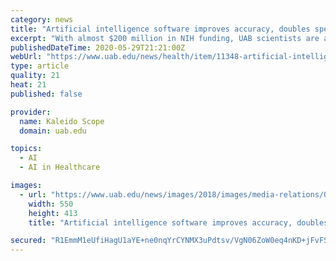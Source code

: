 ```yaml
---
category: news
title: "Artificial intelligence software improves accuracy, doubles speed in evaluating CT scans of advanced cancer"
excerpt: "With almost $200 million in NIH funding, UAB scientists are at the forefront of research that is shaping the future of health and healthcare."
publishedDateTime: 2020-05-29T21:21:00Z
webUrl: "https://www.uab.edu/news/health/item/11348-artificial-intelligence-software-improves-accuracy-doubles-speed-in-evaluating-ct-scans-of-advanced-cancer"
type: article
quality: 21
heat: 21
published: false

provider:
  name: Kaleido Scope
  domain: uab.edu

topics:
  - AI
  - AI in Healthcare

images:
  - url: "https://www.uab.edu/news/images/2018/images/media-relations/Oneal1.jpg"
    width: 550
    height: 413
    title: "Artificial intelligence software improves accuracy, doubles speed in evaluating CT scans of advanced cancer"

secured: "R1EmmM1eUfiHagU1aYE+ne0nqYrCYNMX3uPdtsv/VgN06ZoW0eq4nKD+jFvFS74Ha8lw/F5vP0zvMDws9vbyc71Zr73UBbN1cj/hc6jom86e3yU/n6WZJTQNOvuVQodER/WL+YV9fXMtisHtFhlsEJJ+E6iBk5CL38qTtL98/IQ+16d/lcowStKYNOtm3VY+xEVNtTsmsa/u0jNv2D3loLpdF4yxrMLR3Cs8DeXk94FKexx5M9Sk1Ul3u0dB8uDS6ippeoAt+n/hBAmB3oNWMvvSNyPi1dMg3o50+JSuesgEaLYskv05zlBrdg8lMYlBqcmkgZ+Gze05x0TkCSK5Nf1EDSPLNNYfOW5h84UJEcAqePVMWQPBretLSdBBdbLgKS5hHPpnaqCck3C5dWip9TzvBCqsvwoVKuwjI4gEcaqU/zTBWjenZk10K04fBf/u9DcQlI5cXBsh0AlGa9cqS4G5Yica9vh6L/9IJrhWuww=;8R3jymo6l8QjkW3Es1CcMw=="
---
```


